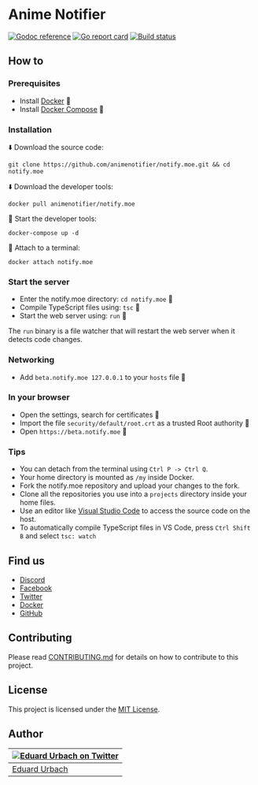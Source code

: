# Anime Notifier

[![Godoc reference][godoc-image]][godoc-url]
[![Go report card][goreportcard-image]][goreportcard-url]
[![Build status][travis-image]][travis-url]

## How to

### Prerequisites

* Install [Docker](https://www.docker.com/get-started) :whale:
* Install [Docker Compose](https://docs.docker.com/compose/install/) :whale:

### Installation

:arrow_down: Download the source code:

```shell
git clone https://github.com/animenotifier/notify.moe.git && cd notify.moe
```

:arrow_down: Download the developer tools:

```shell
docker pull animenotifier/notify.moe
```

:whale: Start the developer tools:

```shell
docker-compose up -d
```

:whale: Attach to a terminal:

```shell
docker attach notify.moe
```

### Start the server

* Enter the notify.moe directory: `cd notify.moe` :open_file_folder:
* Compile TypeScript files using: `tsc` :shaved_ice:
* Start the web server using: `run` :pray:

The `run` binary is a file watcher that will restart the web server when it detects code changes.

### Networking

* Add `beta.notify.moe 127.0.0.1` to your `hosts` file :page_facing_up:

### In your browser

* Open the settings, search for certificates :key:
* Import the file `security/default/root.crt` as a trusted Root authority :closed_lock_with_key:
* Open `https://beta.notify.moe` :house_with_garden:

### Tips

* You can detach from the terminal using `Ctrl P -> Ctrl Q`.
* Your home directory is mounted as `/my` inside Docker.
* Fork the notify.moe repository and upload your changes to the fork.
* Clone all the repositories you use into a `projects` directory inside your home files.
* Use an editor like [Visual Studio Code](http://code.visualstudio.com) to access the source code on the host.
* To automatically compile TypeScript files in VS Code, press `Ctrl Shift B` and select `tsc: watch`

## Find us

* [Discord](https://discord.gg/0kimAmMCeXGXuzNF)
* [Facebook](https://www.facebook.com/animenotifier)
* [Twitter](https://twitter.com/animenotifier)
* [Docker](https://hub.docker.com/r/animenotifier/notify.moe)
* [GitHub](https://github.com/animenotifier/notify.moe)

## Contributing

Please read [CONTRIBUTING.md](https://github.com/animenotifier/notify.moe/blob/go/CONTRIBUTING.md) for details on how to contribute to this project.

## License

This project is licensed under the [MIT License](https://github.com/animenotifier/notify.moe/blob/go/LICENSE).

## Author

| [![Eduard Urbach on Twitter](https://gravatar.com/avatar/16ed4d41a5f244d1b10de1b791657989?s=70)](https://twitter.com/eduardurbach "Follow @eduardurbach on Twitter") |
|---|
| [Eduard Urbach](https://eduardurbach.com) |

[godoc-image]: https://godoc.org/github.com/animenotifier/notify.moe?status.svg
[godoc-url]: https://godoc.org/github.com/animenotifier/notify.moe
[goreportcard-image]: https://goreportcard.com/badge/github.com/animenotifier/notify.moe
[goreportcard-url]: https://goreportcard.com/report/github.com/animenotifier/notify.moe
[travis-image]: https://travis-ci.org/animenotifier/notify.moe.svg?branch=go
[travis-url]: https://travis-ci.org/animenotifier/notify.moe

